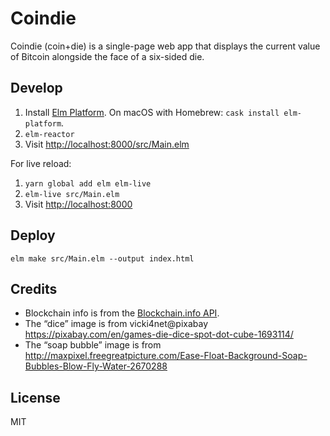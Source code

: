 # Coindie

Coindie (coin+die) is a single-page web app that displays the current value of Bitcoin alongside the face of a six-sided die.

## Develop

1. Install [Elm Platform](https://guide.elm-lang.org/install.html). On macOS with Homebrew: `cask install elm-platform`.
2. `elm-reactor`
3. Visit <http://localhost:8000/src/Main.elm>

For live reload:

1. `yarn global add elm elm-live`
2. `elm-live src/Main.elm`
3. Visit <http://localhost:8000>

## Deploy

`elm make src/Main.elm --output index.html`

## Credits

* Blockchain info is from the [Blockchain.info API](https://blockchain.info/api).
* The “dice” image is from vicki4net@pixabay <https://pixabay.com/en/games-die-dice-spot-dot-cube-1693114/>
* The “soap bubble” image is from <http://maxpixel.freegreatpicture.com/Ease-Float-Background-Soap-Bubbles-Blow-Fly-Water-2670288>

## License

MIT
